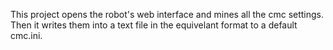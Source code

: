 This project opens the robot's web interface and mines all the cmc settings. Then it writes them into a text file in the equivelant format to a default cmc.ini. 

